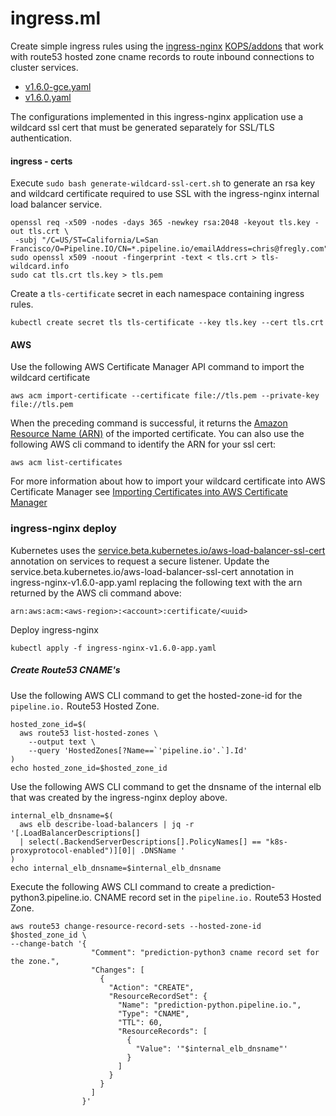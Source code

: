# ingress.ml

Create simple ingress rules using the [ingress-nginx](https://github.com/kubernetes/kops/tree/master/addons/ingress-nginx) 
[KOPS/addons](https://github.com/kubernetes/kops/tree/master/addons) that work with route53 hosted zone cname records to 
route inbound connections to cluster services.

* [v1.6.0-gce.yaml](https://github.com/kubernetes/kops/blob/master/addons/ingress-nginx/v1.6.0-gce.yaml)
* [v1.6.0.yaml](https://github.com/kubernetes/kops/blob/master/addons/ingress-nginx/v1.6.0.yaml)

The configurations implemented in this ingress-nginx application use a wildcard ssl cert that must be generated separately for
SSL/TLS authentication.

#### ingress - certs

Execute `sudo bash generate-wildcard-ssl-cert.sh` to generate an rsa key and wildcard certificate required to use SSL with the 
ingress-nginx internal load balancer service.

```
openssl req -x509 -nodes -days 365 -newkey rsa:2048 -keyout tls.key -out tls.crt \
 -subj "/C=US/ST=California/L=San Francisco/O=Pipeline.IO/CN=*.pipeline.io/emailAddress=chris@fregly.com"
sudo openssl x509 -noout -fingerprint -text < tls.crt > tls-wildcard.info
sudo cat tls.crt tls.key > tls.pem
```

Create a `tls-certificate` secret in each namespace containing ingress rules. 
```
kubectl create secret tls tls-certificate --key tls.key --cert tls.crt
```

#### AWS

Use the following AWS Certificate Manager API command to import the wildcard certificate
```
aws acm import-certificate --certificate file://tls.pem --private-key file://tls.pem
```

When the preceding command is successful, it returns the [Amazon Resource Name (ARN)](http://docs.aws.amazon.com/general/latest/gr/aws-arns-and-namespaces.html)
 of the imported certificate.  You can also use the following AWS cli command to identify the ARN for your ssl cert:  
```
aws acm list-certificates
```

For more information about how to import your wildcard certificate into AWS Certificate Manager see [Importing Certificates 
into AWS Certificate Manager](http://docs.aws.amazon.com/acm/latest/userguide/import-certificate.html) 

### ingress-nginx deploy

Kubernetes uses the [service.beta.kubernetes.io/aws-load-balancer-ssl-cert](https://github.com/kubernetes/kubernetes/blob/master/pkg/cloudprovider/providers/aws/aws.go#L121) 
annotation on services to request a secure listener.  Update the service.beta.kubernetes.io/aws-load-balancer-ssl-cert 
annotation in ingress-nginx-v1.6.0-app.yaml replacing the following text with the arn returned by the AWS cli command above: 
```
arn:aws:acm:<aws-region>:<account>:certificate/<uuid>
```

Deploy ingress-nginx
```
kubectl apply -f ingress-nginx-v1.6.0-app.yaml
```

##### Create Route53 CNAME's

Use the following AWS CLI command to get the hosted-zone-id for the `pipeline.io.` Route53 Hosted Zone.
```
hosted_zone_id=$(
  aws route53 list-hosted-zones \
    --output text \
    --query 'HostedZones[?Name==`'pipeline.io'.`].Id'
)
echo hosted_zone_id=$hosted_zone_id
```

Use the following AWS CLI command to get the dnsname of the internal elb that was created by the ingress-nginx deploy above.  
```
internal_elb_dnsname=$(
  aws elb describe-load-balancers | jq -r '[.LoadBalancerDescriptions[]
  | select(.BackendServerDescriptions[].PolicyNames[] == "k8s-proxyprotocol-enabled")][0]| .DNSName '
)
echo internal_elb_dnsname=$internal_elb_dnsname
```

Execute the following AWS CLI command to create a prediction-python3.pipeline.io. CNAME record set in the `pipeline.io.` 
Route53 Hosted Zone.
```
aws route53 change-resource-record-sets --hosted-zone-id $hosted_zone_id \
--change-batch '{
                  "Comment": "prediction-python3 cname record set for the zone.",
                  "Changes": [
                    {
                      "Action": "CREATE",
                      "ResourceRecordSet": {
                        "Name": "prediction-python.pipeline.io.",
                        "Type": "CNAME",
                        "TTL": 60,
                        "ResourceRecords": [
                          {
                            "Value": '"$internal_elb_dnsname"'
                          }
                        ]
                      }
                    }
                  ]
                }'
```

